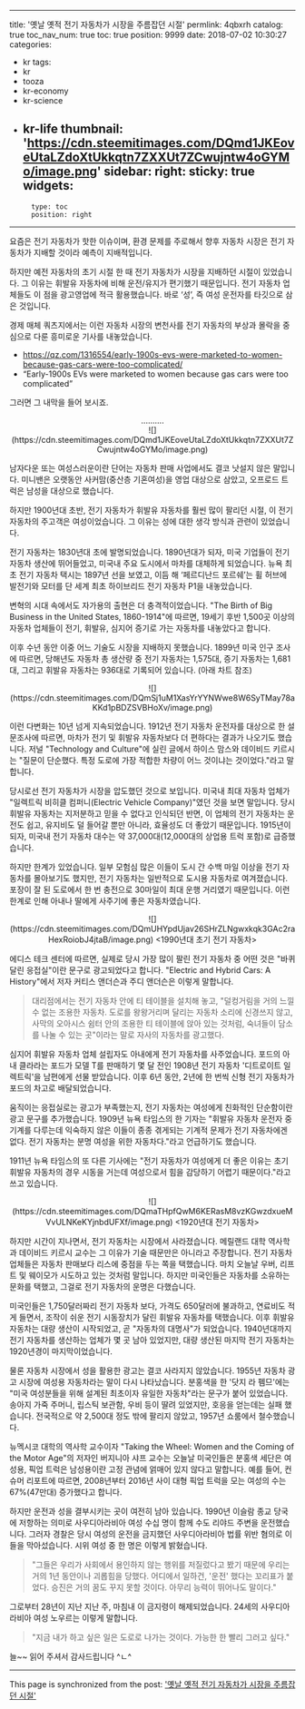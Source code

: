 
---
title: '옛날 옛적 전기 자동차가 시장을 주름잡던 시절'
permlink: 4qbxrh
catalog: true
toc_nav_num: true
toc: true
position: 9999
date: 2018-07-02 10:30:27
categories:
- kr
tags:
- kr
- tooza
- kr-economy
- kr-science
- kr-life
thumbnail: 'https://cdn.steemitimages.com/DQmd1JKEoveUtaLZdoXtUkkqtn7ZXXUt7ZCwujntw4oGYMo/image.png'
sidebar:
    right:
        sticky: true
widgets:
    -
        type: toc
        position: right
---


요즘은 전기 자동차가 핫한 이슈이며, 환경 문제를 주로해서 향후  자동차 시장은 전기 자동차가 지배할 것이라 예측이 지배적입니다.

하지만 예전 자동차의 초기 시절 한 때 전기 자동차가 시장을 지배하던 시절이 있었습니다. 그 이유는 휘발유 자동차에 비해 운전/유지가 편기했기 때문입니다. 전기 자동차 업체들도 이 점을 광고영업에 적극 활용했습니다.  바로 ‘성’, 즉 여성 운전자를 타깃으로 삼은 것입니다.  

경제 매체 쿼츠지에서는 이런 자동차 시장의 변천사를 전기 자동차의 부상과 몰락을 중심으로 다룬 흥미로운 기사를 내놓았습니다. 

- https://qz.com/1316554/early-1900s-evs-were-marketed-to-women-because-gas-cars-were-too-complicated/
- “Early-1900s EVs were marketed to women because gas cars were too complicated”

그러면 그 내막을 들어 보시죠.

<center>
..........
</center>

<center>
![](https://cdn.steemitimages.com/DQmd1JKEoveUtaLZdoXtUkkqtn7ZXXUt7ZCwujntw4oGYMo/image.png)
</center>

남자다운 또는 여성스러운이란 단어는 자동차 판매 사업에서도 결코 낫설지 않은 말입니다. 미니밴은 오랫동안 사커맘(중산층 기혼여성)을 영업 대상으로 삼았고, 오프로드 트럭은 남성을 대상으로 했습니다.

하지만 1900년대 초반, 전기 자동차가 휘발유 자동차를 훨씬 많이 팔리던 시절, 이 전기 자동차의 주고객은 여성이었습니다. 그 이유는 성에 대한 생각 방식과 관련이 있었습니다.

전기 자동차는 1830년대 초에 발명되었습니다. 1890년대가 되자, 미국 기업들이 전기 자동차 생산에 뛰어들었고, 미국내 주요 도시에서 마차를 대체하게 되었습니다.  뉴욕 최초 전기 자동차 택시는 1897년 선을 보였고, 이듬 해 ‘페르디난드 포르쉐’는 휠 허브에 발전기와 모터를 단 세계 최초 하이브리드 전기 자동차 P1을 내놓았습니다.

변혁의 시대 속에서도 자가용의 출현은 더 충격적이었습니다. "The Birth of Big Business in the United States, 1860-1914"에 따르면, 19세기 후반 1,500곳 이상의 자동차 업체들이 전기, 휘발유, 심지어 증기로 가는 자동차를 내놓았다고 합니다. 

이후 수년 동안 이중 어느 기술도 시장을 지배하지 못했습니다. 1899년 미국 인구 조사에 따르면, 당해년도 자동차 총 생산량 중 전기 자동차는 1,575대, 증기 자동차는 1,681대, 그리고 휘발유 자동차는 936대로 기록되어 있습니다. (아래 차트 참조)

<center>
![](https://cdn.steemitimages.com/DQmSj1uM1XasYrYYNWwe8W6SyTMay78aKKd1pBDZSVBHoXv/image.png)
</center>

이런 다변화는 10년 넘게 지속되었습니다. 1912년 전기 자동차 운전자를 대상으로 한 설문조사에 따르면, 마차가 전기 및 휘발유 자동차보다 더 편하다는 결과가 나오기도 했습니다. 저널 "Technology and Culture"에 실린 글에서 하이스 맘스와 데이비드 키르시는 "질문이 단순했다. 특정 도로에 가장 적합한 차량이 어느 것이냐는 것이었다."라고 말합니다. 

당시로선 전기 자동차가 시장을 압도했던 것으로 보입니다. 미국내 최대 자동차 업체가 "일렉트릭 비히클 컴퍼니(Electric Vehicle Company)"였던 것을 보면 말입니다. 당시 휘발유 자동차는 지저분하고 믿을 수 없다고 인식되던 반면, 이 업체의 전기 자동차는 운전도 쉽고, 유지비도 덜 들어갈 뿐만 아니라, 효율성도 더 좋았기 때문입니다.  1915년이 되자, 미국내 전기 자동차 대수는 약 37,000대(12,000대의 상업용 트럭 포함)로 급증했습니다.

하지만 한계가 있었습니다. 일부 모험심 많은 이들이 도시 간 수백 마일 이상을 전기 자동차를 몰아보기도 했지만, 전기 자동차는 일반적으로 도시용 자동차로 여겨졌습니다. 포장이 잘 된 도로에서 한 번 충전으로 30마일이 최대 운행 거리였기 때문입니다. 이런 한계로 인해 아내나 딸에게 사주기에 좋은 자동차였습니다. 

<center>
![](https://cdn.steemitimages.com/DQmUHYpdUjav26SHrZLNgwxkqk3GAc2raHexRoiobJ4jtaB/image.png)
<1990년대 초기 전기 자동차>
</center>

에디스 테크 센터에 따르면, 실제로 당시 가장 많이 팔린 전기 자동차 중 어떤 것은 "바퀴 달린 응접실"이란 문구로 광고되었다고 합니다. "Electric and Hybrid Cars: A History"에서 저자 커티스 앤더슨과 주디 앤더슨은 이렇게 말합니다. 

>대리점에서는 전기 자동차 안에 티 테이블을 설치해 놓고, "덜컹거림을 거의 느낄 수 없는 조용한 자동차. 도로를 왕왕거리며 달리는 자동차 소리에 신경쓰지 않고, 사막의 오아시스 쉼터 안의 조용한 티 테이블에 앉아 있는 것처럼, 숙녀들이 담소를 나눌 수 있는 곳"이라는 말로 자사의 자동차를 광고했다. 

심지어 휘발유 자동차 업체 설립자도 아내에게 전기 자동차를 사주었습니다.  포드의 아내 클라라는 포드가 모델 T를 판매하기 몇 달 전인 1908년 전기 자동차 '디트로이트 일렉트릭'을 남편에게 선물 받았습니다. 이후 6년 동안, 2년에 한 번씩 신형 전기 자동차가 포드의 차고로 배달되었습니다.

움직이는 응접실로는 광고가 부족했는지, 전기 자동차는 여성에게 친화적인 단순함이란 광고 문구를 추가했습니다. 1909년 뉴욕 타임스의 한 기자는 "휘발유 자동차 운전자 중 기계를 다루는데 익숙하지 않은 이들이 종종 겪게되는 기계적 문제가 전기 자동차에겐 없다. 전기 자동차는 분명 여성을 위한 자동차다."라고 언급하기도 했습니다. 

1911년 뉴욕 타임스의 또 다른 기사에는 "전기 자동차가 여성에게 더 좋은 이유는 초기 휘발유 자동차의 경우 시동을 거는데 여성으로서 힘을 감당하기 어렵기 때문이다."라고 쓰고 있습니다. 

<center>
![](https://cdn.steemitimages.com/DQmaTHpfQwM6KERasM8vzKGwzdxueMVvULNKeKYjnbdUFXf/image.png)
<1920년대 전기 자동차>
</center>

하지만 시간이 지나면서, 전기 자동차는 시장에서 사라졌습니다. 메릴랜드 대학 역사학과 데이비드 키르시 교수는 그 이유가 기술 때문만은 아니라고 주장합니다. 전기 자동차 업체들은 자동차 판매보다 리스에 중점을 두는 쪽을 택했습니다.  마치 오늘날 우버, 리프트 및 웨이모가 시도하고 있는 것처럼 말입니다. 하지만 미국인들은 자동차를 소유하는 문화를 택했고, 그걸로 전기 자동차의 운명은 다했습니다.

미국인들은 1,750달러짜리 전기 자동차 보다, 가격도 650달러에 불과하고, 연료비도 적게 들면서, 조작이 쉬운 전기 시동장치가 달린 휘발유 자동차를 택했습니다. 이후 휘발유 자동차는 대량 생산이 시작되었고, 곧 "자동차의 대명사"가 되었습니다. 1940년대까지 전기 자동차를 생산하는 업체가 몇 곳 남아 있었지만, 대량 생산된 마지막 전기 자동차는 1920년경이 마지막이었습니다. 

물론 자동차 시장에서 성을 활용한 광고는 결코 사라지지 않았습니다. 1955년 자동차 광고 시장에 여성용 자동차라는 말이 다시 나타났습니다.  분홍색을 한 '닷지 라 펨므'에는 "미국 여성분들을 위해 설계된 최초이자 유일한 자동차"라는 문구가 붙어 있었습니다.  송아지 가죽 주머니, 립스틱 보관함, 우비 등이 딸려 있었지만, 호응을 얻는데는 실패 했습니다. 전국적으로 약 2,500대 정도 밖에 팔리지 않았고, 1957년 쇼룸에서 철수했습니다. 

뉴멕시코 대학의 역사학 교수이자 "Taking the Wheel: Women and the Coming of the Motor Age"의 저자인 버지니아 샤프 교수는 오늘날 미국인들은 분홍색 세단은 여성용, 픽업 트럭은 남성용이란 고정 관념에 얽매어 있지 않다고 말합니다. 예를 들어, 컨슈머 리포트에 따르면, 2008년부터 2016년 사이 대형 픽업 트럭을 모는 여성의 수는 67%(47만대) 증가했다고 합니다.

하지만 운전과 성을 결부시키는 곳이 여전히 남아 있습니다. 1990년 이슬람 종교 당국에 저항하는 의미로 사우디아라비아 여성 수십 명이 함께 수도 리야드 주변을 운전했습니다. 그러자 경찰은 당시 여성의 운전을 금지했던 사우디아라비아 법률 위반 혐의로 이들을 막아섰습니다.  시위 여성 중 한 명은 이렇게 밝혔습니다.

>"그들은 우리가 사회에서 용인하지 않는 행위를 저질렀다고 봤기 때문에 우리는 거의 1년 동안이나 괴롭힘을 당했다. 어디에서 일하건, '운전' 했다는 꼬리표가 붙었다. 승진은 거의 꿈도 꾸지 못할 것이다.  아무리 능력이 뛰어나도 말이다."

그로부터 28년이 지난 지난 주, 마침내 이 금지령이 해제되었습니다. 24세의 사우디아라비아 여성 노우르는 이렇게 말합니다. 

>"지금 내가 하고 싶은 일은 도로로 나가는 것이다. 가능한 한 빨리 그러고 싶다."

늘~~ 읽어 주셔서 감사드립니다 ^ㄴ^

- - -

This page is synchronized from the post: ['옛날 옛적 전기 자동차가 시장을 주름잡던 시절'](https://steemit.com/@pius.pius/4qbxrh)

